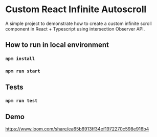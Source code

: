 # Custom React Infinite Autoscroll

A simple project to demonstrate how to create a custom infinite scroll component in React + Typescript using
intersection Observer
API.

## How to run in local environment

### `npm install`

### `npm run start`

## Tests

### `npm run test`

## Demo

https://www.loom.com/share/ea65b6913ff34ef1972270c598e916b4
